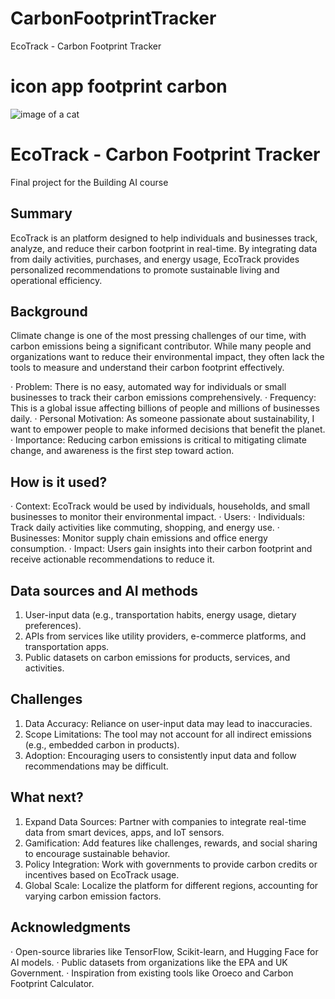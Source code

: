 # CarbonFootprintTracker
EcoTrack - Carbon Footprint Tracker
<!-- This is the markdown template for the final project of the Building AI course, 
created by Reaktor Innovations and University of Helsinki. 
Copy the template, paste it to your GitHub README and edit! -->

# icon app footprint carbon
![image of a cat](/cat_FootPrintTracker.jpeg)

# EcoTrack - Carbon Footprint Tracker

Final project for the Building AI course

## Summary

EcoTrack is an platform designed to help individuals and businesses track, analyze, and reduce their carbon footprint in real-time. By integrating data from daily activities, purchases, and energy usage, EcoTrack provides personalized recommendations to promote sustainable living and operational efficiency.


## Background

Climate change is one of the most pressing challenges of our time, with carbon emissions being a significant contributor. While many people and organizations want to reduce their environmental impact, they often lack the tools to measure and understand their carbon footprint effectively.

·	Problem: There is no easy, automated way for individuals or small businesses to track their carbon emissions comprehensively.
·	Frequency: This is a global issue affecting billions of people and millions of businesses daily.
·	Personal Motivation: As someone passionate about sustainability, I want to empower people to make informed decisions that benefit the planet.
·	Importance: Reducing carbon emissions is critical to mitigating climate change, and awareness is the first step toward action.

## How is it used?

·	Context: EcoTrack would be used by individuals, households, and small businesses to monitor their environmental impact.
·	Users:
  ·	Individuals: Track daily activities like commuting, shopping, and energy use.
  ·	Businesses: Monitor supply chain emissions and office energy consumption.
·	Impact: Users gain insights into their carbon footprint and receive actionable recommendations to reduce it.


## Data sources and AI methods

  1.	User-input data (e.g., transportation habits, energy usage, dietary preferences).
  2.	APIs from services like utility providers, e-commerce platforms, and transportation apps.
  3.	Public datasets on carbon emissions for products, services, and activities.

## Challenges

  1.	Data Accuracy: Reliance on user-input data may lead to inaccuracies.
  2.	Scope Limitations: The tool may not account for all indirect emissions (e.g., embedded carbon in products).
  3.	Adoption: Encouraging users to consistently input data and follow recommendations may be difficult.

## What next?

  1.	Expand Data Sources: Partner with companies to integrate real-time data from smart devices, apps, and IoT sensors.
  2.	Gamification: Add features like challenges, rewards, and social sharing to encourage sustainable behavior.
  3.	Policy Integration: Work with governments to provide carbon credits or incentives based on EcoTrack usage.
  4.	Global Scale: Localize the platform for different regions, accounting for varying carbon emission factors.

## Acknowledgments

·	Open-source libraries like TensorFlow, Scikit-learn, and Hugging Face for AI models.
·	Public datasets from organizations like the EPA and UK Government.
·	Inspiration from existing tools like Oroeco and Carbon Footprint Calculator.
